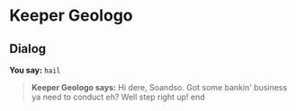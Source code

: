 # Keeper Geologo


## Dialog

**You say:** `hail`



>**Keeper Geologo says:** Hi dere, Soandso.  Got some bankin' business ya need to conduct eh? Well step right up!
end
